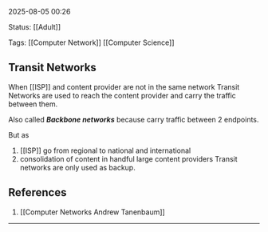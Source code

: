 2025-08-05 00:26

Status: [[Adult]]

Tags: [[Computer Network]] [[Computer Science]]

## Transit Networks

When [[ISP]] and content provider are not in the same network Transit Networks are used to reach the content provider and carry the traffic between them.

Also called ___Backbone networks___ because carry traffic between 2 endpoints.

But as 
1. [[ISP]] go from regional to national and international 
2. consolidation of content in handful large content providers
Transit networks are only used as backup.

## References
1. [[Computer Networks Andrew Tanenbaum]]



---

